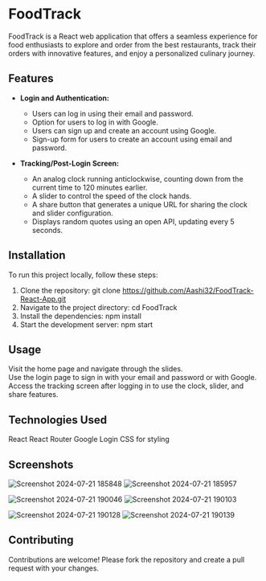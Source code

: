 # FoodTrack

FoodTrack is a React web application that offers a seamless experience for food enthusiasts to explore and order from the best restaurants, track their orders with innovative features, and enjoy a personalized culinary journey.

## Features

- **Login and Authentication:**
  - Users can log in using their email and password.
  - Option for users to log in with Google.
  - Users can sign up and create an account using Google.
  - Sign-up form for users to create an account using email and password.

- **Tracking/Post-Login Screen:**
  - An analog clock running anticlockwise, counting down from the current time to 120 minutes earlier.
  - A slider to control the speed of the clock hands.
  - A share button that generates a unique URL for sharing the clock and slider configuration.
  - Displays random quotes using an open API, updating every 5 seconds.

## Installation

To run this project locally, follow these steps:

1. Clone the repository:
   git clone https://github.com/Aashi32/FoodTrack-React-App.git
2. Navigate to the project directory:
   cd FoodTrack
3. Install the dependencies:
   npm install
4. Start the development server:
   npm start
   
## Usage
Visit the home page and navigate through the slides.<br/>
Use the login page to sign in with your email and password or with Google.<br/>
Access the tracking screen after logging in to use the clock, slider, and share features.<br/>

## Technologies Used
React
React Router
Google Login
CSS for styling

## Screenshots
![Screenshot 2024-07-21 185848](https://github.com/user-attachments/assets/c9b8b527-2f13-44fc-b743-3426577351d7)   ![Screenshot 2024-07-21 185957](https://github.com/user-attachments/assets/d0bc081e-24f2-4322-bfc1-9dd13888b028)

![Screenshot 2024-07-21 190046](https://github.com/user-attachments/assets/b87c8b5b-2cfb-4ec6-b1f9-804fac618b69)   ![Screenshot 2024-07-21 190103](https://github.com/user-attachments/assets/f4ae281a-cfc7-44ae-9e29-eec56c8aedee)

![Screenshot 2024-07-21 190128](https://github.com/user-attachments/assets/64bbdda4-fce0-4eac-8f74-d68aa9d2cc4a)   ![Screenshot 2024-07-21 190139](https://github.com/user-attachments/assets/f39de517-abba-4aeb-b18d-ae2611934dab)





## Contributing
Contributions are welcome! Please fork the repository and create a pull request with your changes.
